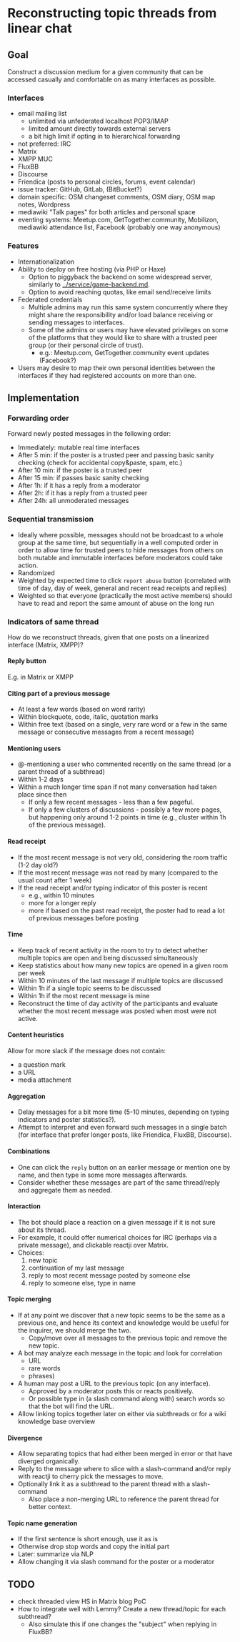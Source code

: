 # Reconstructing topic threads from linear chat

## Goal

Construct a discussion medium for a given community that can be accessed casually and comfortable on as many interfaces as possible.

### Interfaces

* email mailing list
  * unlimited via unfederated localhost POP3/IMAP
  * limited amount directly towards external servers
  * a bit high limit if opting in to hierarchical forwarding
* not preferred: IRC
* Matrix
* XMPP MUC
* FluxBB
* Discourse
* Friendica (posts to personal circles, forums, event calendar)
* issue tracker: GitHub, GitLab, (BitBucket?)
* domain specific: OSM changeset comments, OSM diary, OSM map notes, Wordpress
* mediawiki "Talk pages" for both articles and personal space
* eventing systems: Meetup.com, GetTogether.community, Mobilizon, mediawiki attendance list, Facebook (probably one way anonymous)

### Features

* Internationalization
* Ability to deploy on free hosting (via PHP or Haxe)
  * Option to piggyback the backend on some widespread server, similarly to [../service/game-backend.md](../service/game-backend.md).
  * Option to avoid reaching quotas, like email send/receive limits
* Federated credentials
  * Multiple admins may run this same system concurrently where they might share the responsibility and/or load balance receiving or sending messages to interfaces.
  * Some of the admins or users may have elevated privileges on some of the platforms that they would like to share with a trusted peer group (or their personal circle of trust).
    * e.g.: Meetup.com, GetTogether.community event updates (Facebook?)
* Users may desire to map their own personal identities between the interfaces if they had registered accounts on more than one.

## Implementation

### Forwarding order

Forward newly posted messages in the following order:
* Immediately: mutable real time interfaces
* After 5 min: if the poster is a trusted peer and passing basic sanity checking (check for accidental copy&paste, spam, etc.)
* After 10 min: if the poster is a trusted peer
* After 15 min: if passes basic sanity checking
* After 1h: if it has a reply from a moderator
* After 2h: if it has a reply from a trusted peer
* After 24h: all unmoderated messages

### Sequential transmission

* Ideally where possible, messages should not be broadcast to a whole group at the same time, but sequentially in a well computed order in order to allow time for trusted peers to hide messages from others on both mutable and immutable interfaces before moderators could take action.
* Randomized
* Weighted by expected time to click `report abuse` button (correlated with time of day, day of week, general and recent read receipts and replies)
* Weighted so that everyone (practically the most active members) should have to read and report the same amount of abuse on the long run

### Indicators of same thread

How do we reconstruct threads, given that one posts on a linearized interface (Matrix, XMPP)?

#### Reply button

E.g. in Matrix or XMPP 

#### Citing part of a previous message

* At least a few words (based on word rarity)
* Within blockquote, code, italic, quotation marks
* Within free text (based on a single, very rare word or a few in the same message or consecutive messages from a recent message)

#### Mentioning users

* @-mentioning a user who commented recently on the same thread (or a parent thread of a subthread)
* Within 1-2 days
* Within a much longer time span if not many conversation had taken place since then
  * If only a few recent messages - less than a few pageful.
  * If only a few clusters of discussions - possibly a few more pages, but happening only around 1-2 points in time (e.g., cluster within 1h of the previous message).

#### Read receipt

* If the most recent message is not very old, considering the room traffic (1-2 day old?)
* If the most recent message was not read by many (compared to the usual count after 1 week)
* If the read receipt and/or typing indicator of this poster is recent
  * e.g., within 10 minutes
  * more for a longer reply
  * more if based on the past read receipt, the poster had to read a lot of previous messages before posting

#### Time

* Keep track of recent activity in the room to try to detect whether multiple topics are open and being discussed simultaneously
* Keep statistics about how many new topics are opened in a given room per week
* Within 10 minutes of the last message if multiple topics are discussed
* Within 1h if a single topic seems to be discussed
* Within 1h if the most recent message is mine
* Reconstruct the time of day activity of the participants and evaluate whether the most recent message was posted when most were not active.

#### Content heuristics

Allow for more slack if the message does not contain:

* a question mark
* a URL
* media attachment

#### Aggregation

* Delay messages for a bit more time (5-10 minutes, depending on typing indicators and poster statistics?).
* Attempt to interpret and even forward such messages in a single batch (for interface that prefer longer posts, like Friendica, FluxBB, Discourse).

#### Combinations

* One can click the `reply` button on an earlier message or mention one by name, and then type in some more messages afterwards.
* Consider whether these messages are part of the same thread/reply and aggregate them as needed.

#### Interaction

* The bot should place a reaction on a given message if it is not sure about its thread.
* For example, it could offer numerical choices for IRC (perhaps via a private message), and clickable reactji over Matrix.
* Choices:
  1. new topic
  2. continuation of my last message
  3. reply to most recent message posted by someone else
  4. reply to someone else, type in name

#### Topic merging

* If at any point we discover that a new topic seems to be the same as a previous one, and hence its context and knowledge would be useful for the inquirer, we should merge the two.
  * Copy/move over all messages to the previous topic and remove the new topic.
* A bot may analyze each message in the topic and look for correlation
  * URL
  * rare words
  * phrases)
* A human may post a URL to the previous topic (on any interface).
  * Approved by a moderator posts this or reacts positively.
  * Or possible type in (a slash command along with) search words so that the bot will find the URL.
* Allow linking topics together later on either via subthreads or for a wiki knowledge base overview

#### Divergence

* Allow separating topics that had either been merged in error or that have diverged organically.
* Reply to the message where to slice with a slash-command and/or reply with reactji to cherry pick the messages to move.
* Optionally link it as a subthread to the parent thread with a slash-command
  * Also place a non-merging URL to reference the parent thread for better context.

#### Topic name generation

* If the first sentence is short enough, use it as is
* Otherwise drop stop words and copy the initial part
* Later: summarize via NLP
* Allow changing it via slash command for the poster or a moderator

## TODO

* check threaded view HS in Matrix blog PoC
* How to integrate well with Lemmy? Create a new thread/topic for each subthread?
  * Also simulate this if one changes the "subject" when replying in FluxBB?
